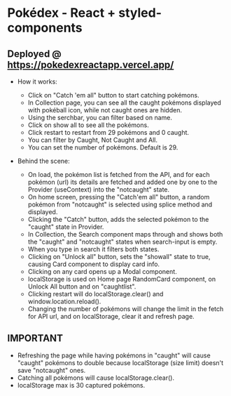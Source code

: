 # Pokédex - React + styled-components

## Deployed @ https://pokedexreactapp.vercel.app/

- How it works:

  - Click on "Catch 'em all" button to start catching pokémons.
  - In Collection page, you can see all the caught pokémons displayed with pokéball icon, while not caught ones are hidden.
  - Using the serchbar, you can filter based on name.
  - Click on show all to see all the pokémons.
  - Click restart to restart from 29 pokémons and 0 caught.
  - You can filter by Caught, Not Caught and All.
  - You can set the number of pokémons. Default is 29.

- Behind the scene:
  - On load, the pokémon list is fetched from the API, and for each pokémon (url) its details are fetched and added one by one to the Provider (useContext) into the "notcaught" state.
  - On home screen, pressing the "Catch'em all" button, a random pokémon from "notcaught" is selected using splice method and displayed.
  - Clicking the "Catch" button, adds the selected pokémon to the "caught" state in Provider.
  - In Collection, the Search component maps through and shows both the "caught" and "notcaught" states when search-input is empty.
  - When you type in search it filters both states.
  - Clicking on "Unlock all" button, sets the "showall" state to true, causing Card component to display card info.
  - Clicking on any card opens up a Modal component.
  - localStorage is used on Home page RandomCard component, on Unlock All button and on "caughtlist".
  - Clicking restart will do localStorage.clear() and window.location.reload().
  - Changing the number of pokémons will change the limit in the fetch for API url, and on localStorage, clear it and refresh page.

## IMPORTANT

- Refreshing the page while having pokémons in "caught" will cause "caught" pokémons to double because localStorage (size limit) doesn't save "notcaught" ones.
- Catching all pokémons will cause localStorage.clear().
- localStorage max is 30 captured pokémons.
